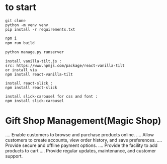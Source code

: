 # to start

```
git clone
python -m venv venv
pip install -r requirements.txt
```

```javascript
npm i
npm run build
```

```python
python manage.py runserver
```
```
install vanilla-tilt.js :
src: https://www.npmjs.com/package/react-vanilla-tilt
or install via
npm install react-vanilla-tilt
```

```
install react-slick :
npm install react-slick
```

```
install slick-carousel for css and font :
npm install slick-carousel
```


# Gift Shop Management(Magic Shop)
....   Enable customers to browse and purchase products online.
....   Allow customers to create accounts, view order history, and save preferences.
....   Provide secure and offline payment options.
....   Provide the facility to add products to cart
....   Provide regular updates, maintenance, and customer support.



